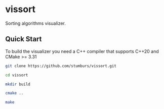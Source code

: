 # vissort

Sorting algorithms visualizer.

## Quick Start

To build the visualizer you need a C++ compiler that supports C++20 and CMake >= 3.31

```sh
git clone https://github.com/stumburs/vissort.git
```

```sh
cd vissort
```

```sh
mkdir build
```

```sh
cmake ..
```

```sh
make
```
